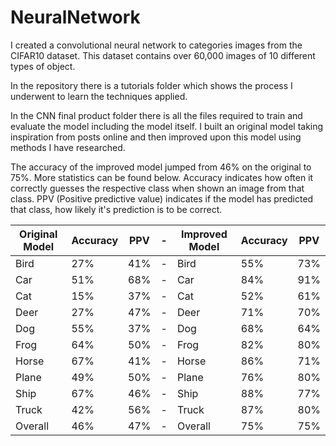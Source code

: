 # NeuralNetwork
I created a convolutional neural network to categories images from the CIFAR10 dataset. This dataset contains over 60,000 images of 10 different types of object.

In the repository there is a tutorials folder which shows the process I underwent to learn the techniques applied.

In the CNN final product folder there is all the files required to train and evaluate the model including the model itself. I built an original model taking inspiration from posts online and then improved upon this model using methods I have researched.

The accuracy of the improved model jumped from 46% on the original to 75%. More statistics can be found below. Accuracy indicates how often it correctly guesses the respective class when shown an image from that class. PPV (Positive predictive value) indicates if the model has predicted that class, how likely it's prediction is to be correct.


| Original Model | Accuracy | PPV | \- | Improved Model | Accuracy | PPV |
| -------------- | -------- | --- | -- | -------------- | -------- | --- |
| Bird           | 27%      | 41% | \- | Bird           | 55%      | 73% |
| Car            | 51%      | 68% | \- | Car            | 84%      | 91% |
| Cat            | 15%      | 37% | \- | Cat            | 52%      | 61% |
| Deer           | 27%      | 47% | \- | Deer           | 71%      | 70% |
| Dog            | 55%      | 37% | \- | Dog            | 68%      | 64% |
| Frog           | 64%      | 50% | \- | Frog           | 82%      | 80% |
| Horse          | 67%      | 41% | \- | Horse          | 86%      | 71% |
| Plane          | 49%      | 50% | \- | Plane          | 76%      | 80% |
| Ship           | 67%      | 46% | \- | Ship           | 88%      | 77% |
| Truck          | 42%      | 56% | \- | Truck          | 87%      | 80% |
| Overall        | 46%      | 47% | \- | Overall        | 75%      | 75% |
